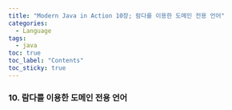 ```yaml
---
title: "Modern Java in Action 10장; 람다를 이용한 도메인 전용 언어"
categories:
  - Language
tags:
  - java
toc: true
toc_label: "Contents"
toc_sticky: true
---
```


### 10. 람다를 이용한 도메인 전용 언어